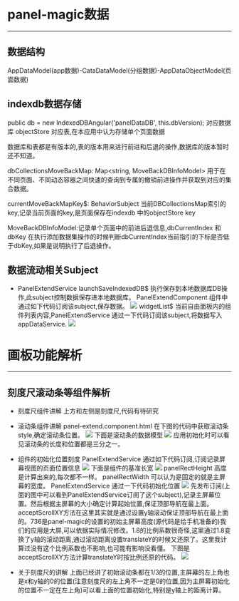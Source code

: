 # panel-magic数据
----------------

## 数据结构

AppDataModel(app数据)-CataDataModel(分组数据)-AppDataObjectModel(页面数据)

## indexdb数据存储

public db = new IndexedDBAngular('panelDataDB', this.dbVersion); 对应数据库
objectStore 对应表,在本应用中认为存储单个页面数据

数据库和表都是有版本的,表的版本用来进行前进和后退的操作,数据库的版本暂时还不知道。

dbCollectionsMoveBackMap: Map<string, MoveBackDBInfoModel> 用于在不同页面、不同动态容器之间快速的查询到专属的撤销前进操作并获取到对应的集合数据。

currentMoveBackMapKey$: BehaviorSubject<string> 当前DBCollectionsMap索引的key,记录当前页面的key,是页面保存在indexdb 中的objectStore key
  
MoveBackDBInfoModel:记录单个页面中的前进后退信息,dbCurrentIndex 和 dbKey 在执行添加数据集操作的时候判断dbCurrentIndex当前指引的下标是否低于dbKey,如果是说明执行了后退操作。
  
## 数据流动相关Subject
 
 - PanelExtendService
  launchSaveIndexedDB$ 执行保存到本地数据库DB操作,此subject控制数据保存进本地数据库。
  PanelExtendComponent 组件中通过如下代码订阅该subject,保存数据。
  ![](https://s1.ax1x.com/2020/04/13/GvKu9A.png)
  widgetList$ 当前自由面板内的组件列表内容,PanelExtendService 通过一下代码订阅该subject,将数据写入appDataService.
  ![](https://s1.ax1x.com/2020/04/14/GzDKvq.png)
  
  
# 画板功能解析
  ---------------
  ## 刻度尺滚动条等组件解析
  - 刻度尺组件讲解
  上方和左侧是刻度尺,代码有待研究
  
  - 滚动条组件讲解
  panel-extend.component.html 在下图的代码中获取滚动条style,确定滚动条位置。
  ![](https://s1.ax1x.com/2020/04/14/GxfB8O.png)
  下面是滚动条的数据模型
  ![](https://s1.ax1x.com/2020/04/14/GxhQeA.png)
  应用初始化时可以看见滚动条的长度和位置都是三分之一。
  
  - 组件的初始化位置刻度
  PanelExtendService 通过如下代码订阅,订阅记录屏幕视图的页面位置信息
  ![](https://s1.ax1x.com/2020/04/14/Gx2B8g.png)
  下面是组件的基准长宽
  ![](https://s1.ax1x.com/2020/04/14/GxIVJ0.png)
  panelRectHeight 高度是计算出来的,每次都不一样。
  panelRectWidth 可以认为是固定的就是主屏幕的宽度。
  PanelExtendService 通过一下代码初始化位置
  ![](https://s1.ax1x.com/2020/04/14/GznjzR.png)
  先发布订阅(上面的图中可以看到PanelExtendService订阅了这个subject),记录主屏幕位置。然后根据主屏幕的大小确定计算起始位置,保证顶部导航在最上面。
  acceptScrollXY方法在这里其实就是通过设置y轴滚动保证顶部导航在最上面的。736是panel-magic的设置的初始主屏幕高度(源代码是给手机准备的)我们的应用是大屏,可以依据实际情况修改。1.8的比例系数很奇怪,这里通过1.8变换了y轴的滚动距离,通过滚动距离设置translateY的时候又还原了。这里我计算过没有这个比例系数也不影响,也可能有影响没看懂。
  下图是acceptScrollXY方法计算translateY时按比例还原的代码。
  ![](https://s1.ax1x.com/2020/04/14/GzKn39.png)
  
  - 关于刻度尺的讲解
  上面已经讲了初始滚动条都在1/3的位置,主屏幕的左上角也是x和y轴的0的位置(注意刻度尺的左上角不一定是0的位置,因为主屏幕初始化的位置不一定在左上角)可以看上面的位置初始化,特别是y轴上的距离计算。
  